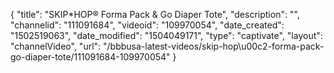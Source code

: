 {
    "title": "SKIP*HOP&reg; Forma Pack &amp; Go Diaper Tote",
    "description": "",
    "channelid": "111091684",
    "videoid": "109970054",
    "date_created": "1502519063",
    "date_modified": "1504049171",
    "type": "captivate",
    "layout": "channelVideo",
    "url": "\/bbbusa-latest-videos\/skip-hop\u00c2-forma-pack-go-diaper-tote\/111091684-109970054"
}